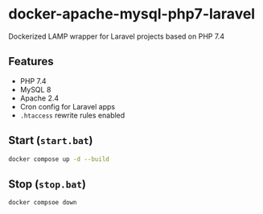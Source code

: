 # docker-apache-mysql-php7-laravel
Dockerized LAMP wrapper for Laravel projects based on PHP 7.4

## Features
* PHP 7.4
* MySQL 8
* Apache 2.4
* Cron config for Laravel apps
* `.htaccess` rewrite rules enabled

## Start (`start.bat`)
```sh
docker compose up -d --build
```

## Stop (`stop.bat`)
```sh
docker compsoe down
```
